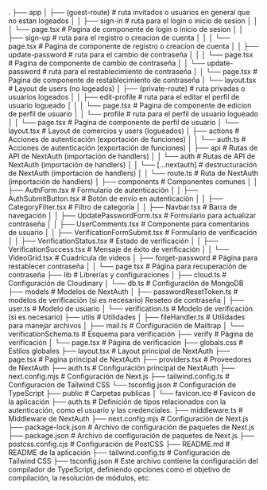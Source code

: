 .
├── app
│   ├── (guest-route)                 # ruta invitados o usuarios en general que no estan logeados 
│   │   ├── sign-in                   # ruta para el login o inicio de sesion
│   │   │   └── page.tsx              # Pagina de componente de login o inicio de sesion
│   │   ├── sign-up                   # ruta para el registro o creacion de cuenta
│   │   │   └── page.tsx              # Pagina de componente de registro o creacion de cuenta
│   │   ├── update-password           # ruta para el cambio de contraseña
│   │   │   └── page.tsx              # Pagina de componente de cambio de contraseña
│   │   └── update-password           # ruta para el restablecimiento de contraseña
│   │   └── page.tsx                  # Pagina de componente de restablecimiento de contraseña
│   └── layout.tsx                    # Layout de users (no logeados)
│   ├── (private-route)               # ruta privadas o usuarios logeados
│   │   ├── edit-profile              # ruta para el editar el perfil de usuario logueado
│   │   │   └── page.tsx              # Pagina de componente de edicion de perfil de usuario 
│   │   └── profile                   # ruta para el perfil de usuario logueado
│   │       └── page.tsx                  # Pagina de componente de perfil de usuario
│   └── layout.tsx                    # Layout de comercios y users (logueados)
│   ├── actions                        # Acciones de autenticación (exportación de funciones)
│   │   └── auth.ts                    # Acciones de autenticación (exportación de funciones) 
│   ├── api                            # Rutas de API de NextAuth (importación de handlers)
│   │   └── auth                       # Rutas de API de NextAuth (importación de handlers)
│   │       └── [...nextauth]          # destructuración de NextAuth (importación de handlers)
│   │           └── route.ts           # Ruta de NextAuth (importación de handlers)
│   ├── components                     # Componentes comunes
│   │   ├── AuthForm.tsx               # Formulario de autenticación
│   │   ├── AuthSubmitButton.tsx       # Botón de envío en autenticación
│   │   ├── CategoryFilter.tsx         # Filtro de categoría
│   │   ├── Navbar.tsx                 # Barra de navegación
│   │   ├── UpdatePasswordForm.tsx     # Formulario para actualizar contraseña
│   │   ├── UserComments.tsx           # Componente para comentarios de usuario
│   │   ├── VerificationFormSubmit.tsx # Formulario de verificación
│   │   ├── VerificationStatus.tsx     # Estado de verificación
│   │   ├── VerificationSuccess.tsx    # Mensaje de éxito de verificación
│   │   └── VideoGrid.tsx              # Cuadrícula de videos
│   ├── forget-password                # Página para restablecer contraseña
│   │   └── page.tsx                   # Página para recuperación de contraseña
├── lib                                # Librerías y configuraciones
│   ├── cloud.ts                       # Configuración de Cloudinary 
│   └── db.ts                          # Configuración de MongoDB 
├── models                             # Modelos de NextAuth
│   ├── passwordResetToken.ts          # modelos de verificación (si es necesario) Reseteo de contraseña 
│   ├── user.ts                        # Modelo de usuario 
│   └── verification.ts                # Modelo de verificación (si es necesario)
├── utils                              # Utilidades
│   ├── fileHandler.ts                 # Utilidades para manejar archivos
│   ├── mail.ts                        # Configuración de Mailtrap
│   └── verificationSchema.ts          # Esquema para verificación
├── verify                             # Página de verificación
│   └── page.tsx                       # Página de verificación
├── globals.css                        # Estilos globales
├── layout.tsx                         # Layout principal de NextAuth
├── page.tsx                           # Pagina principal de NextAuth
├── providers.tsx                      # Proveedores de NextAuth
├── auth.ts                            # Configuración principal de NextAuth
├── next.config.mjs                    # Configuración de Next.js
├── tailwind.config.ts                 # Configuración de Tailwind CSS
└── tsconfig.json                      # Configuración de TypeScript
├── public                             # Carpetas publicas
│   └── favicon.ico                    # Favicon de la aplicación
├── auth.ts                            # Definición de tipos relacionados con la autenticación, como el usuario y las credenciales.
├── middleware.ts                      # Middleware de NextAuth 
├── next.config.mjs                    # Configuración de Next.js 
├── package-lock.json                  # Archivo de configuración de paquetes de Next.js 
├── package.json                       # Archivo de configuración de paquetes de Next.js
├── postcss.config.cjs                 # Configuración de PostCSS 
├── README.md                          # README de la aplicación 
├── tailwind.config.ts                 # Configuración de Tailwind CSS 
├── tsconfig.json                      # Este archivo contiene la configuración del compilador de TypeScript, definiendo opciones como el objetivo de compilación, la resolución de módulos, etc.
